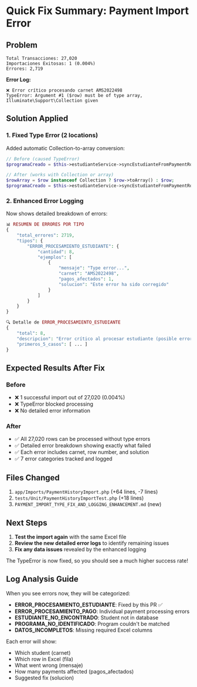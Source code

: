 # Quick Fix Summary: Payment Import Error

## Problem
```
Total Transacciones: 27,020
Importaciones Exitosas: 1 (0.004%)
Errores: 2,719
```

**Error Log:**
```
❌ Error crítico procesando carnet AMS2022498
TypeError: Argument #1 ($row) must be of type array, 
Illuminate\Support\Collection given
```

## Solution Applied

### 1. Fixed Type Error (2 locations)
Added automatic Collection-to-array conversion:

```php
// Before (caused TypeError)
$programaCreado = $this->estudianteService->syncEstudianteFromPaymentRow($row, $this->uploaderId);

// After (works with Collection or array)
$rowArray = $row instanceof Collection ? $row->toArray() : $row;
$programaCreado = $this->estudianteService->syncEstudianteFromPaymentRow($rowArray, $this->uploaderId);
```

### 2. Enhanced Error Logging
Now shows detailed breakdown of errors:

```php
📊 RESUMEN DE ERRORES POR TIPO
{
    "total_errores": 2719,
    "tipos": {
        "ERROR_PROCESAMIENTO_ESTUDIANTE": {
            "cantidad": 8,
            "ejemplos": [
                {
                    "mensaje": "Type error...",
                    "carnet": "AMS2022498",
                    "pagos_afectados": 1,
                    "solucion": "Este error ha sido corregido"
                }
            ]
        }
    }
}

🔍 Detalle de ERROR_PROCESAMIENTO_ESTUDIANTE
{
    "total": 8,
    "descripcion": "Error crítico al procesar estudiante (posible error de tipo de datos o configuración)",
    "primeros_5_casos": [ ... ]
}
```

## Expected Results After Fix

### Before
- ❌ 1 successful import out of 27,020 (0.004%)
- ❌ TypeError blocked processing
- ❌ No detailed error information

### After
- ✅ All 27,020 rows can be processed without type errors
- ✅ Detailed error breakdown showing exactly what failed
- ✅ Each error includes carnet, row number, and solution
- ✅ 7 error categories tracked and logged

## Files Changed
1. `app/Imports/PaymentHistoryImport.php` (+64 lines, -7 lines)
2. `tests/Unit/PaymentHistoryImportTest.php` (+18 lines)
3. `PAYMENT_IMPORT_TYPE_FIX_AND_LOGGING_ENHANCEMENT.md` (new)

## Next Steps

1. **Test the import again** with the same Excel file
2. **Review the new detailed error logs** to identify remaining issues
3. **Fix any data issues** revealed by the enhanced logging

The TypeError is now fixed, so you should see a much higher success rate!

## Log Analysis Guide

When you see errors now, they will be categorized:

- **ERROR_PROCESAMIENTO_ESTUDIANTE**: Fixed by this PR ✅
- **ERROR_PROCESAMIENTO_PAGO**: Individual payment processing errors
- **ESTUDIANTE_NO_ENCONTRADO**: Student not in database
- **PROGRAMA_NO_IDENTIFICADO**: Program couldn't be matched
- **DATOS_INCOMPLETOS**: Missing required Excel columns

Each error will show:
- Which student (carnet)
- Which row in Excel (fila)
- What went wrong (mensaje)
- How many payments affected (pagos_afectados)
- Suggested fix (solucion)
